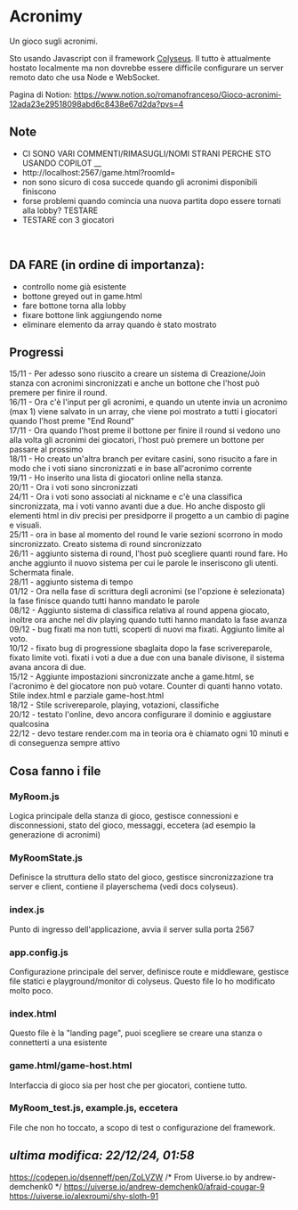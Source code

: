 # Acronimy
Un gioco sugli acronimi. 

Sto usando Javascript con il framework [Colyseus](https://colyseus.io/).
Il tutto è attualmente hostato localmente ma non dovrebbe essere difficile configurare un server remoto dato che usa Node e WebSocket.

Pagina di Notion:
https://www.notion.so/romanofranceso/Gioco-acronimi-12ada23e29518098abd6c8438e67d2da?pvs=4

## Note
- CI SONO VARI COMMENTI/RIMASUGLI/NOMI STRANI PERCHE STO USANDO COPILOT __
- http://localhost:2567/game.html?roomId=
- non sono sicuro di cosa succede quando gli acronimi disponibili finiscono
- forse problemi quando comincia una nuova partita dopo essere tornati alla lobby? TESTARE
- TESTARE con 3 giocatori
</br >


## DA FARE (in ordine di importanza):
- controllo nome già esistente
- bottone greyed out in game.html
- fare bottone torna alla lobby
- fixare bottone link aggiungendo nome
- eliminare elemento da array quando è stato mostrato


## Progressi
15/11 - Per adesso sono riuscito a creare un sistema di Creazione/Join stanza con acronimi sincronizzati e anche un bottone che l'host può premere per finire il round. </br >
16/11 - Ora c'è l'input per gli acronimi, e quando un utente invia un acronimo (max 1) viene salvato in un array, che viene poi mostrato a tutti i giocatori quando l'host preme "End Round" </br >
17/11 - Ora quando l'host preme il bottone per finire il round si vedono uno alla volta gli acronimi dei giocatori, l'host può premere un bottone per passare al prossimo </br >
18/11 - Ho creato un'altra branch per evitare casini, sono risucito a fare in modo che i voti siano sincronizzati e in base all'acronimo corrente </br >
19/11 - Ho inserito una lista di giocatori online nella stanza. </br >
20/11 - Ora i voti sono sincronizzati </br >
24/11 - Ora i voti sono associati al nickname e c'è una classifica sincronizzata, ma i voti vanno avanti due a due. Ho anche disposto gli elementi html in div precisi per presidporre il progetto a un cambio di pagine e visuali. </br >
25/11 - ora in base al momento del round le varie sezioni scorrono in modo sincronizzato. Creato sistema di round sincronizzato </br >
26/11 - aggiunto sistema di round, l'host può scegliere quanti round fare. Ho anche aggiunto il nuovo sistema per cui le parole le inseriscono gli utenti. Schermata finale.</br >
28/11 - aggiunto sistema di tempo</br >
01/12 - Ora nella fase di scrittura degli acronimi (se l'opzione è selezionata) la fase finisce quando tutti hanno mandato le parole </br >
08/12 - Aggiunto sistema di classifica relativa al round appena giocato, inoltre ora anche nel div playing quando tutti hanno mandato la fase avanza </br >
09/12 - bug fixati ma non tutti, scoperti di nuovi ma fixati. Aggiunto limite al voto. </br >
10/12 - fixato bug di progressione sbaglaita dopo la fase scrivereparole, fixato limite voti. fixati i voti a due a due con una banale divisone, il sistema avana ancora di due.</br >
15/12 - Aggiunte impostazioni sincronizzate anche a game.html, se l'acronimo è del giocatore non può votare. Counter di quanti hanno votato. Stile index.html e parziale game-host.html </br >
18/12 - Stile scrivereparole, playing, votazioni, classifiche </br >
20/12 - testato l'online, devo ancora configurare il dominio e aggiustare qualcosina </br >
22/12 - devo testare render.com ma in teoria ora è chiamato ogni 10 minuti e di conseguenza sempre attivo </br >


## Cosa fanno i file
### MyRoom.js
Logica principale della stanza di gioco, gestisce connessioni e disconnessioni, stato del gioco, messaggi, eccetera (ad esempio la generazione di acronimi)
### MyRoomState.js
Definisce la struttura dello stato del gioco, gestisce sincronizzazione tra server e client, contiene il playerschema (vedi docs colyseus). 
### index.js
Punto di ingresso dell'applicazione, avvia il server sulla porta 2567
### app.config.js
Configurazione principale del server, definisce route e middleware, gestisce file statici e playground/monitor di colyseus. Questo file lo ho modificato molto poco.
### index.html
Questo file è la "landing page", puoi scegliere se creare una stanza o connetterti a una esistente
### game.html/game-host.html
Interfaccia di gioco sia per host che per giocatori, contiene tutto.
### MyRoom_test.js, example.js, eccetera
File che non ho toccato, a scopo di test o configurazione del framework.



## _ultima modifica: 22/12/24, 01:58_

https://codepen.io/dsenneff/pen/ZoLVZW
/* From Uiverse.io by andrew-demchenk0 */ 
https://uiverse.io/andrew-demchenk0/afraid-cougar-9
https://uiverse.io/alexroumi/shy-sloth-91